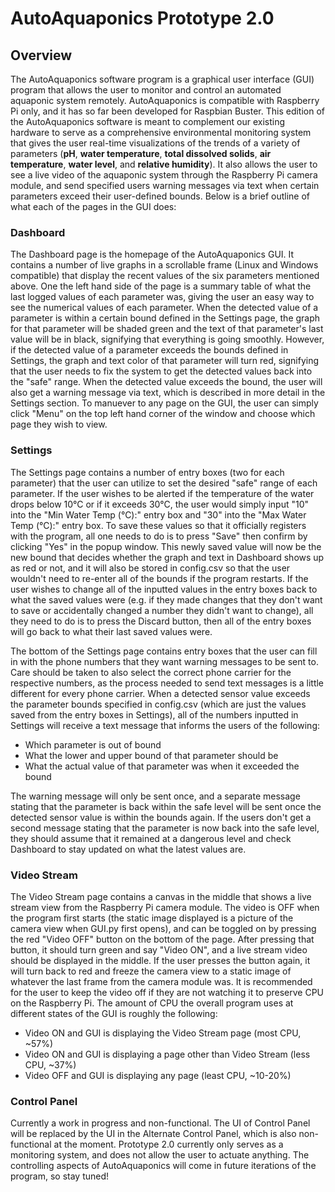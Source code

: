 # AutoAquaponics Prototype 2.0
## Overview
The AutoAquaponics software program is a graphical user interface (GUI) program that allows the user to monitor and control an automated aquaponic system remotely. AutoAquaponics is compatible with Raspberry Pi only, and it has so far been developed for Raspbian Buster. This edition of the AutoAquaponics software is meant to complement our existing hardware to serve as a comprehensive environmental monitoring system that gives the user real-time visualizations of the trends of a variety of parameters (**pH**, **water temperature**, **total dissolved solids**, **air temperature**, **water level**, and **relative humidity**). It also allows the user to see a live video of the aquaponic system through the Raspberry Pi camera module, and send specified users warning messages via text when certain parameters exceed their user-defined bounds. Below is a brief outline of what each of the pages in the GUI does:
### Dashboard
The Dashboard page is the homepage of the AutoAquaponics GUI. It contains a number of live graphs in a scrollable frame (Linux and Windows compatible) that display the recent values of the six parameters mentioned above. One the left hand side of the page is a summary table of what the last logged values of each parameter was, giving the user an easy way to see the numerical values of each parameter. When the detected value of a parameter is within a certain bound defined in the Settings page, the graph for that parameter will be shaded green and the text of that parameter's last value will be in black, signifying that everything is going smoothly. However, if the detected value of a parameter exceeds the bounds defined in Settings, the graph and text color of that parameter will turn red, signifying that the user needs to fix the system to get the detected values back into the "safe" range. When the detected value exceeds the bound, the user will also get a warning message via text, which is described in more detail in the Settings section. To manuever to any page on the GUI, the user can simply click "Menu" on the top left hand corner of the window and choose which page they wish to view.
### Settings
The Settings page contains a number of entry boxes (two for each parameter) that the user can utilize to set the desired "safe" range of each parameter. If the user wishes to be alerted if the temperature of the water drops below 10&deg;C or if it exceeds 30&deg;C, the user would simply input "10" into the "Min Water Temp (&deg;C):" entry box and "30" into the "Max Water Temp (&deg;C):" entry box. To save these values so that it officially registers with the program, all one needs to do is to press "Save" then confirm by clicking "Yes" in the popup window. This newly saved value will now be the new bound that decides whether the graph and text in Dashboard shows up as red or not, and it will also be stored in config.csv so that the user wouldn't need to re-enter all of the bounds if the program restarts. If the user wishes to change all of the inputted values in the entry boxes back to what the saved values were (e.g. if they made changes that they don't want to save or accidentally changed a number they didn't want to change), all they need to do is to press the Discard button, then all of the entry boxes will go back to what their last saved values were.

The bottom of the Settings page contains entry boxes that the user can fill in with the phone numbers that they want warning messages to be sent to. Care should be taken to also select the correct phone carrier for the respective numbers, as the process needed to send text messages is a little different for every phone carrier. When a detected sensor value exceeds the parameter bounds specified in config.csv (which are just the values saved from the entry boxes in Settings), all of the numbers inputted in Settings will receive a text message that informs the users of the following:
- Which parameter is out of bound
- What the lower and upper bound of that parameter should be
- What the actual value of that parameter was when it exceeded the bound

The warning message will only be sent once, and a separate message stating that the parameter is back within the safe level will be sent once the detected sensor value is within the bounds again. If the users don't get a second message stating that the parameter is now back into the safe level, they should assume that it remained at a dangerous level and check Dashboard to stay updated on what the latest values are.
### Video Stream
The Video Stream page contains a canvas in the middle that shows a live stream view from the Raspberry Pi camera module. The video is OFF when the program first starts (the static image displayed is a picture of the camera view when GUI.py first opens), and can be toggled on by pressing the red "Video OFF" button on the bottom of the page. After pressing that button, it should turn green and say "Video ON", and a live stream video should be displayed in the middle. If the user presses the button again, it will turn back to red and freeze the camera view to a static image of whatever the last frame from the camera module was. It is recommended for the user to keep the video off if they are not watching it to preserve CPU on the Raspberry Pi. The amount of CPU the overall program uses at different states of the GUI is roughly the following:
- Video ON and GUI is displaying the Video Stream page (most CPU, ~57%)
- Video ON and GUI is displaying a page other than Video Stream (less CPU, ~37%)
- Video OFF and GUI is displaying any page (least CPU, ~10-20%)
### Control Panel
Currently a work in progress and non-functional. The UI of Control Panel will be replaced by the UI in the Alternate Control Panel, which is also non-functional at the moment. Prototype 2.0 currently only serves as a monitoring system, and does not allow the user to actuate anything. The controlling aspects of AutoAquaponics will come in future iterations of the program, so stay tuned!
